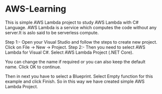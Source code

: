 # AWS-Learning
 
This is simple AWS Lambda project to study AWS Lambda with C# Language.
AWS Lambda is a service which computes the code without any server.It is aslo said to be serverless compute.

Step 1:- Open your Visual Studio and follow the steps to create new project. Click on File -> New -> Project.
Step 2:- Then you need to select AWS Lambda for Visual C#. Select AWS Lambda Project (.NET Core).

You can change the name if required or you can also keep the default name. Click OK to continue.

Then in next you have to select a Blueprint.
Select Empty function for this example and click Finish.
So in this way we have created simple AWS Lambda Project.